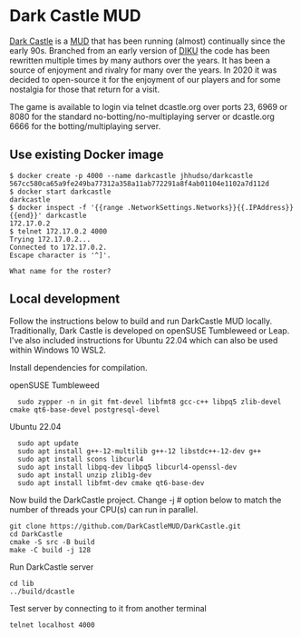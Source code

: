 # Dark Castle MUD

[Dark Castle](http://www.dcastle.org/) is a [MUD](https://en.wikipedia.org/wiki/MUD) that has been running (almost) continually since the early 90s.  Branched from an early version of [DIKU](https://en.wikipedia.org/wiki/DikuMUD) the code has been rewritten multiple times by many authors over the years.  It has been a source of enjoyment and rivalry for many over the years.  In 2020 it was decided to open-source it for the enjoyment of our players and for some nostalgia for those that return for a visit.

The game is available to login via telnet dcastle.org over ports 23, 6969 or 8080 for the standard no-botting/no-multiplaying server or dcastle.org 6666 for the botting/multiplaying server.

## Use existing Docker image
```
$ docker create -p 4000 --name darkcastle jhhudso/darkcastle
567cc580ca65a9fe249ba77312a358a11ab772291a8f4ab01104e1102a7d112d
$ docker start darkcastle
darkcastle
$ docker inspect -f '{{range .NetworkSettings.Networks}}{{.IPAddress}}{{end}}' darkcastle
172.17.0.2
$ telnet 172.17.0.2 4000
Trying 172.17.0.2...
Connected to 172.17.0.2.
Escape character is '^]'.

What name for the roster? 
```


## Local development

Follow the instructions below to build and run DarkCastle MUD locally. Traditionally, Dark Castle is developed on openSUSE Tumbleweed or Leap. I've also included instructions for Ubuntu 22.04 which can also be used within Windows 10 WSL2.

Install dependencies for compilation.

openSUSE Tumbleweed
```
  sudo zypper -n in git fmt-devel libfmt8 gcc-c++ libpq5 zlib-devel cmake qt6-base-devel postgresql-devel
```

Ubuntu 22.04
```
  sudo apt update
  sudo apt install g++-12-multilib g++-12 libstdc++-12-dev g++
  sudo apt install scons libcurl4
  sudo apt install libpq-dev libpq5 libcurl4-openssl-dev
  sudo apt install unzip zlib1g-dev
  sudo apt install libfmt-dev cmake qt6-base-dev
```

Now build the DarkCastle project. Change -j # option below to match the number of threads your CPU(s) can run in parallel.

```
git clone https://github.com/DarkCastleMUD/DarkCastle.git
cd DarkCastle
cmake -S src -B build
make -C build -j 128
```

Run DarkCastle server

```
cd lib
../build/dcastle
```

Test server by connecting to it from another terminal

```
telnet localhost 4000
```
